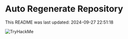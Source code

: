 # Auto Regenerate Repository

This README was last updated: 2024-09-27 22:51:18

 ![TryHackMe](https://tryhackme.com/badge/533634)